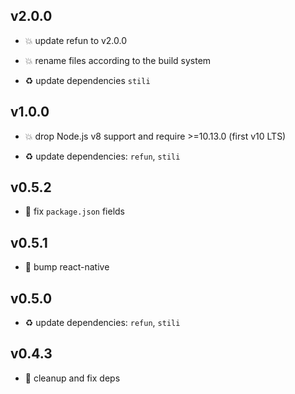 ## v2.0.0

* 💥 update refun to v2.0.0

* 💥 rename files according to the build system

* ♻️ update dependencies `stili`

## v1.0.0

* 💥 drop Node.js v8 support and require >=10.13.0 (first v10 LTS)

* ♻️ update dependencies: `refun`, `stili`

## v0.5.2

* 🐞 fix `package.json` fields

## v0.5.1

* 🐞 bump react-native

## v0.5.0

* ♻️ update dependencies: `refun`, `stili`

## v0.4.3

* 🐞 cleanup and fix deps
